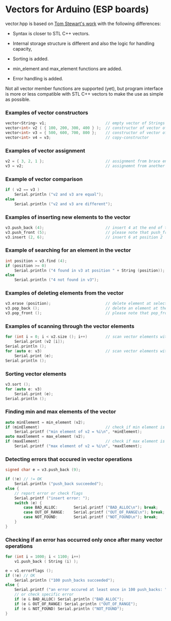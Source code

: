 # Vectors for Arduino (ESP boards)


vector.hpp is based on [Tom Stewart's work](https://github.com/tomstewart89/Vector) with the following differences:


- Syntax is closer to STL C++ vectors.

- Internal storage structure is different and also the logic for handling capacity,
 
- Sorting is added.

- min_element and max_element functions are added.

- Error handling is added.

Not all vector member functions are supported (yet), but program interface is more or less compatible with STL C++ vectors to make the use as simple as possible.


### Examples of vector constructors

```C++
vector<String> v1;                          // empty vector of Strings
vector<int> v2 ( { 100, 200, 300, 400 } );  // constructor of vector of integeers from brace enclosed initializer list
vector<int> v3 = { 500, 600, 700, 800 };    // constructor of vector of integeers and its initialization from brace enclosed initializer list
vector<int> v4 = v3;                        // copy-constructor
```

### Examples of vector assignment

```C++
v2 = { 3, 2, 1 };                           // assignment from brace enclosed initializer list
v3 = v2;                                    // assignemnt from another vector
```

### Example of vector comparison

```C++
if ( v2 == v3 )
    Serial.println ("v2 and v3 are equal");
else
    Serial.println ("v2 and v3 are different");
```


### Examples of inserting new elements to the vector

```C++
v3.push_back (4);                           // insert 4 at the end of the vector
v3.push_front (5);                          // please note that push_front is not a STL C++ vector member function
v3.insert (2, 6);                           // insert 6 at position 2
```


### Example of searching for an element in the vector

```C++
int position = v3.find (4);
if (position >= 0)
    Serial.println ("4 found in v3 at position " + String (position));
else
    Serial.println ("4 not found in v3");
```


### Examples of deleting elements from the vector

```C++
v3.erase (position);                        // delete element at selected position
v3.pop_back ();                             // delete an element at the end of the vector
v3.pop_front ();                            // please note that pop_front is not a STL C++ vector member function
```


### Examples of scanning through the vector elements

```C++
for (int i = 0; i < v2.size (); i++)        // scan vector elements with their position index
    Serial.print (v2 [i]);
Serial.println ();
for (auto e: v3)                            // scan vector elements with an iterator
    Serial.print (e);
Serial.println ();        
```


### Sorting vector elements

```C++
v3.sort ();
for (auto e: v3)
    Serial.print (e);
Serial.println ();
```


### Finding min and max elements of the vector

```C++
auto minElement = min_element (v2);
if (minElement)                             // check if min element is found (if v3 is not empty)
    Serial.printf ("min element of v2 = %i\n", *minElement);
auto maxElement = max_element (v2);
if (maxElement)                             // check if max element is found (if v3 is not empty)
    Serial.printf ("max element of v2 = %i\n", *maxElement);
```


### Detecting errors that occured in vector operations

```C++
signed char e = v3.push_back (9);

if (!e) // != OK
    Serial.println ("push_back succeeded");
else {
    // report error or check flags
    Serial.printf ("insert error: ");
    switch (e) {
        case BAD_ALLOC:       Serial.printf ("BAD_ALLOC\n"); break;
        case OUT_OF_RANGE:    Serial.printf ("OUT_OF_RANGE\n"); break;
        case NOT_FOUND:       Serial.printf ("NOT_FOUND\n"); break;
    }
}
```


### Checking if an error has occurred only once after many vector operations

```C++
for (int i = 1000; i < 1100; i++)
    v1.push_back ( String (i) );

e = v1.errorFlags ();
if (!e) // OK
    Serial.println ("100 push_backs succeeded");
else {
    Serial.printf ("an error occured at least once in 100 push_backs: ");  // check flags for details
    // or check specific error
    if (e & BAD_ALLOC) Serial.println ("BAD_ALLOC");       
    if (e & OUT_OF_RANGE) Serial.println ("OUT_OF_RANGE");   
    if (e & NOT_FOUND) Serial.println ("NOT_FOUND");
}
```

